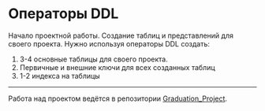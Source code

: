 # Операторы DDL

Начало проектной работы. Создание таблиц и представлений для своего проекта. Нужно используя операторы DDL создать:

1. 3-4 основные таблицы для своего проекта.
2. Первичные и внешние ключи для всех созданных таблиц
3. 1-2 индекса на таблицы

----

Работа над проектом ведётся в репозитории [Graduation_Project][Graduation_Project].

[Graduation_Project]: https://github.com/atayarova/Graduation_Project